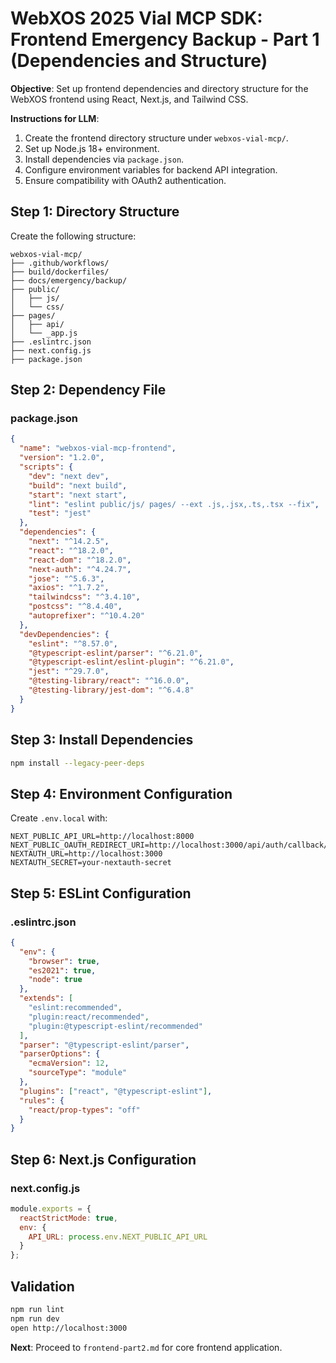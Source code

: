 # WebXOS 2025 Vial MCP SDK: Frontend Emergency Backup - Part 1 (Dependencies and Structure)

**Objective**: Set up frontend dependencies and directory structure for the WebXOS frontend using React, Next.js, and Tailwind CSS.

**Instructions for LLM**:
1. Create the frontend directory structure under `webxos-vial-mcp/`.
2. Set up Node.js 18+ environment.
3. Install dependencies via `package.json`.
4. Configure environment variables for backend API integration.
5. Ensure compatibility with OAuth2 authentication.

## Step 1: Directory Structure
Create the following structure:
```
webxos-vial-mcp/
├── .github/workflows/
├── build/dockerfiles/
├── docs/emergency/backup/
├── public/
│   ├── js/
│   └── css/
├── pages/
│   ├── api/
│   └── _app.js
├── .eslintrc.json
├── next.config.js
├── package.json
```

## Step 2: Dependency File

### package.json
```json
{
  "name": "webxos-vial-mcp-frontend",
  "version": "1.2.0",
  "scripts": {
    "dev": "next dev",
    "build": "next build",
    "start": "next start",
    "lint": "eslint public/js/ pages/ --ext .js,.jsx,.ts,.tsx --fix",
    "test": "jest"
  },
  "dependencies": {
    "next": "^14.2.5",
    "react": "^18.2.0",
    "react-dom": "^18.2.0",
    "next-auth": "^4.24.7",
    "jose": "^5.6.3",
    "axios": "^1.7.2",
    "tailwindcss": "^3.4.10",
    "postcss": "^8.4.40",
    "autoprefixer": "^10.4.20"
  },
  "devDependencies": {
    "eslint": "^8.57.0",
    "@typescript-eslint/parser": "^6.21.0",
    "@typescript-eslint/eslint-plugin": "^6.21.0",
    "jest": "^29.7.0",
    "@testing-library/react": "^16.0.0",
    "@testing-library/jest-dom": "^6.4.8"
  }
}
```

## Step 3: Install Dependencies
```bash
npm install --legacy-peer-deps
```

## Step 4: Environment Configuration
Create `.env.local` with:
```text
NEXT_PUBLIC_API_URL=http://localhost:8000
NEXT_PUBLIC_OAUTH_REDIRECT_URI=http://localhost:3000/api/auth/callback/google
NEXTAUTH_URL=http://localhost:3000
NEXTAUTH_SECRET=your-nextauth-secret
```

## Step 5: ESLint Configuration

### .eslintrc.json
```json
{
  "env": {
    "browser": true,
    "es2021": true,
    "node": true
  },
  "extends": [
    "eslint:recommended",
    "plugin:react/recommended",
    "plugin:@typescript-eslint/recommended"
  ],
  "parser": "@typescript-eslint/parser",
  "parserOptions": {
    "ecmaVersion": 12,
    "sourceType": "module"
  },
  "plugins": ["react", "@typescript-eslint"],
  "rules": {
    "react/prop-types": "off"
  }
}
```

## Step 6: Next.js Configuration

### next.config.js
```javascript
module.exports = {
  reactStrictMode: true,
  env: {
    API_URL: process.env.NEXT_PUBLIC_API_URL
  }
};
```

## Validation
```bash
npm run lint
npm run dev
open http://localhost:3000
```

**Next**: Proceed to `frontend-part2.md` for core frontend application.